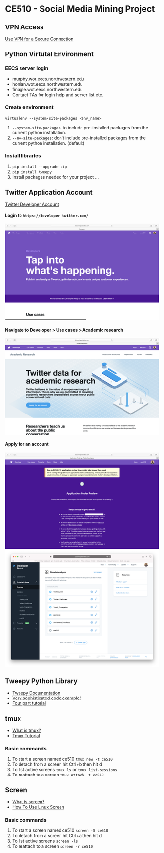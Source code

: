 # CE510 - Social Media Mining Project

## VPN Access
[Use VPN for a Secure Connection](https://www.it.northwestern.edu/oncampus/vpn/)

## Python Virtutal Environment
### EECS server login
- murphy.wot.eecs.northwestern.edu
- honlan.wot.eecs.northwestern.edu
- finagle.wot.eecs.northwestern.edu
- Contact TAs for login help and server list etc.


### Create environment
`virtualenv --system-site-packages <env_name>`

1. `--system-site-packages`: to include pre-installed packages from the current python installation.
2. `--no-site-packages`: don’t include pre-installed packages from the current python installation. (default)


### Install libraries
1. `pip install --upgrade pip`
2. `pip install tweepy`
3. Install packages needed for your project ...

## Twitter Application Account
[Twitter Developer Account](https://developer.twitter.com/en)

#### Login to `https://developer.twitter.com/`
![](/images/developer_account.png)

#### Navigate to Developer > Use cases > Academic research
![](/images/use_case_academic.png)

#### Apply for an account
![](/images/app_review.png)
![](/images/apps.png)

## Tweepy Python Library
- [Tweepy Documentation](http://docs.tweepy.org/en/latest/)
- [Very sophisticated code example!](https://github.com/reda-bahrani/CE510-Social-Media-Mining/blob/master/code/tweepy_example.py)
- [Four part tutorial](https://www.youtube.com/watch?v=wlnx-7cm4Gg)

## tmux
- [What is tmux?](https://medium.com/@tholex/what-is-tmux-and-why-would-you-want-it-for-frontend-development-e43e8f370ef2)
- [Tmux Tutorial](https://leimao.github.io/blog/Tmux-Tutorial/)

### Basic commands
1. To start a screen named ce510 `tmux new -t ce510`
2. To detach from a screen hit Ctrl+b then hit d
3. To list active screens `tmux ls` or `tmux list-sessions`
4. To reattach to a screen `tmux attach -t ce510`

## Screen
- [What is screen?](https://www.geeksforgeeks.org/screen-command-in-linux-with-examples/)
- [How To Use Linux Screen](https://linuxize.com/post/how-to-use-linux-screen/)

### Basic commands
1. To start a screen named ce510 `screen -S ce510`
2. To detach from a screen hit Ctrl+a then hit d
3. To list active screens `screen -ls`
4. To reattach to a screen `screen -r ce510`
